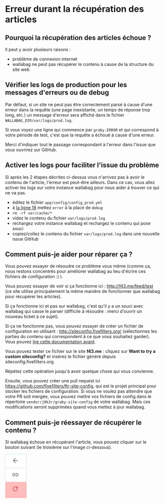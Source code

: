 # Erreur durant la récupération des articles

## Pourquoi la récupération des articles échoue ?

Il peut y avoir plusieurs raisons :

-   problème de connexion internet
-   wallabag ne peut pas récupérer le contenu à cause de la structure du site web

## Vérifier les logs de production pour les messages d'erreurs ou de debug

Par défaut, si un site ne peut pas être correctement parsé à cause d'une erreur dans la requête (une page inexistante, un temps de réponse trop long, etc.) un message d'erreur sera affiché dans le fichier `WALLABAG_DIR/var/logs/prod.log`.

Si vous voyez une ligne qui commence par `graby.ERROR` et qui correspond à votre période de test, c'est que la requête a échoué à cause d'une erreur.

Merci d'indiquer tout le passage correspondant à l'erreur dans l'issue que vous ouvrirez sur GitHub.

## Activer les logs pour faciliter l'issue du problème

Si après les 2 étapes décrites ci-dessus vous n'arrivez pas à avoir le contenu de l'article, l'erreur est peut-être ailleurs.
Dans ce cas, vous allez activer les logs sur votre instance wallabag pour nous aider à trouver ce qui ne va pas.

- éditez le fichier `app/config/config_prod.yml`
- à [la ligne 18](https://github.com/wallabag/wallabag/blob/master/app/config/config_prod.yml#L18) mettez `error` à la place de `debug`
- `rm -rf var/cache/*`
- videz le contenu du fichier `var/logs/prod.log`
- rechargez votre instance wallabag et rechargez le contenu qui pose souci
- copiez/collez le contenu du fichier `var/logs/prod.log` dans une nouvelle issue GitHub

## Comment puis-je aider pour réparer ça ?

Vous pouvez essayer de résoudre ce problème vous même (comme ça, nous
restons concentrés pour améliorer wallabag au lieu d'écrire ces fichiers
de configuration :) ).

Vous pouvez essayer de voir si ça fonctionne ici :
[<http://f43.me/feed/test>](http://f43.me/feed/test) (ce site utilise
principalement la même manière de fonctionner que wallabag pour
récupérer les articles).

Si ça fonctionne ici et pas sur wallabag, c'est qu'il y a un souci avec
wallabag qui casse le parser (difficile à résoudre : merci d'ouvrir un
nouveau ticket à ce sujet).

Si ça ne fonctionne pas, vous pouvez essayer de créer un fichier de
configuration en utilisant :
[<http://siteconfig.fivefilters.org/>](http://siteconfig.fivefilters.org/)
(sélectionnez les parties du contenu qui correspondent à ce que vous
souhaitez garder). Vous pouvez [lire cette documentation
avant](https://help.fivefilters.org/full-text-rss/site-patterns.html).

Vous pouvez tester ce fichier sur le site **f43.me** : cliquez sur
**Want to try a custom siteconfig?** et insérez le fichier généré depuis
siteconfig.fivefilters.org.

Répétez cette opération jusqu'à avoir quelque chose qui vous convienne.

Ensuite, vous pouvez créer une pull request ici
[<https://github.com/fivefilters/ftr-site-config>](https://github.com/fivefilters/ftr-site-config),
qui est le projet principal pour stocker les fichiers de configuration.
Si vous ne voulez pas attendre que votre PR soit mergée, vous pouvez mettre vos fichiers de config dans le répertoire `vendor/j0k3r/graby-site-config` de votre wallabag. Mais ces modifications seront supprimées quand vous mettez à jour wallabag.

## Comment puis-je réessayer de récupérer le contenu ?

Si wallabag échoue en récupérant l'article, vous pouvez cliquer sur le
bouton suivant (le troisième sur l'image ci-dessous).

![Réessayer de récupérer le contenu](../../img/user/refetch.png)
